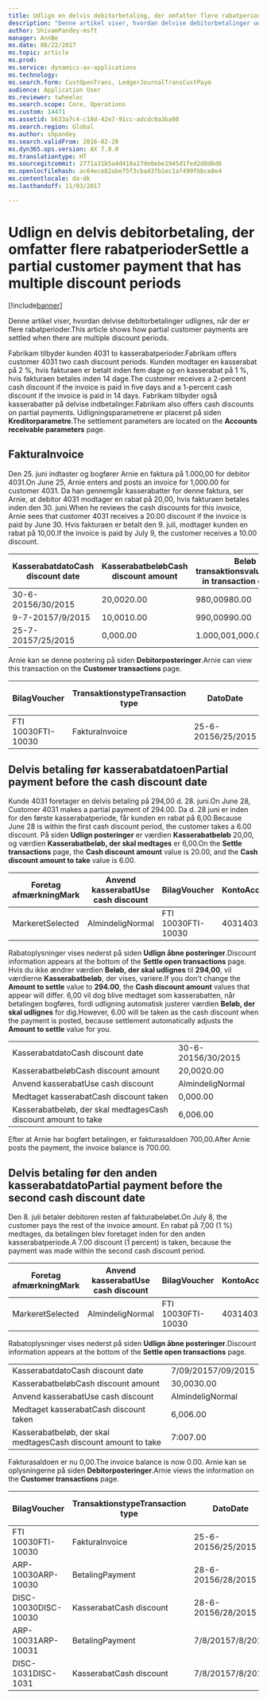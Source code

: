 ```yaml
---
title: Udlign en delvis debitorbetaling, der omfatter flere rabatperioder
description: "Denne artikel viser, hvordan delvise debitorbetalinger udlignes, når der er flere rabatperioder."
author: ShivamPandey-msft
manager: AnnBe
ms.date: 08/22/2017
ms.topic: article
ms.prod: 
ms.service: dynamics-ax-applications
ms.technology: 
ms.search.form: CustOpenTrans, LedgerJournalTransCustPaym
audience: Application User
ms.reviewer: twheeloc
ms.search.scope: Core, Operations
ms.custom: 14471
ms.assetid: b633a7c4-c18d-42e7-91cc-adcdc8a3ba98
ms.search.region: Global
ms.author: shpandey
ms.search.validFrom: 2016-02-28
ms.dyn365.ops.version: AX 7.0.0
ms.translationtype: HT
ms.sourcegitcommit: 2771a31b5a4d418a27de0ebe1945d1fed2d8d6d6
ms.openlocfilehash: ac64ece82abe75f3cba437b1ec1af499fbbce8e4
ms.contentlocale: da-dk
ms.lasthandoff: 11/03/2017

---
```


# <a name="settle-a-partial-customer-payment-that-has-multiple-discount-periods"></a><span data-ttu-id="00df9-103">Udlign en delvis debitorbetaling, der omfatter flere rabatperioder</span><span class="sxs-lookup"><span data-stu-id="00df9-103">Settle a partial customer payment that has multiple discount periods</span></span>

[!include[banner](../includes/banner.md)]


<span data-ttu-id="00df9-104">Denne artikel viser, hvordan delvise debitorbetalinger udlignes, når der er flere rabatperioder.</span><span class="sxs-lookup"><span data-stu-id="00df9-104">This article shows how partial customer payments are settled when there are multiple discount periods.</span></span>

<span data-ttu-id="00df9-105">Fabrikam tilbyder kunden 4031 to kasserabatperioder.</span><span class="sxs-lookup"><span data-stu-id="00df9-105">Fabrikam offers customer 4031 two cash discount periods.</span></span> <span data-ttu-id="00df9-106">Kunden modtager en kasserabat på 2 %, hvis fakturaen er betalt inden fem dage og en kasserabat på 1 %, hvis fakturaen betales inden 14 dage.</span><span class="sxs-lookup"><span data-stu-id="00df9-106">The customer receives a 2-percent cash discount if the invoice is paid in five days and a 1-percent cash discount if the invoice is paid in 14 days.</span></span> <span data-ttu-id="00df9-107">Fabrikam tilbyder også kasserabatter på delvise indbetalinger.</span><span class="sxs-lookup"><span data-stu-id="00df9-107">Fabrikam also offers cash discounts on partial payments.</span></span> <span data-ttu-id="00df9-108">Udligningsparametrene er placeret på siden **Kreditorparametre**.</span><span class="sxs-lookup"><span data-stu-id="00df9-108">The settlement parameters are located on the **Accounts receivable parameters** page.</span></span>

## <a name="invoice"></a><span data-ttu-id="00df9-109">Faktura</span><span class="sxs-lookup"><span data-stu-id="00df9-109">Invoice</span></span>
<span data-ttu-id="00df9-110">Den 25. juni indtaster og bogfører Arnie en faktura på 1.000,00 for debitor 4031.</span><span class="sxs-lookup"><span data-stu-id="00df9-110">On June 25, Arnie enters and posts an invoice for 1,000.00 for customer 4031.</span></span> <span data-ttu-id="00df9-111">Da han gennemgår kasserabatter for denne faktura, ser Arnie, at debitor 4031 modtager en rabat på 20,00, hvis fakturaen betales inden den 30. juni.</span><span class="sxs-lookup"><span data-stu-id="00df9-111">When he reviews the cash discounts for this invoice, Arnie sees that customer 4031 receives a 20.00 discount if the invoice is paid by June 30.</span></span> <span data-ttu-id="00df9-112">Hvis fakturaen er betalt den 9. juli, modtager kunden en rabat på 10,00.</span><span class="sxs-lookup"><span data-stu-id="00df9-112">If the invoice is paid by July 9, the customer receives a 10.00 discount.</span></span>

| <span data-ttu-id="00df9-113">Kasserabatdato</span><span class="sxs-lookup"><span data-stu-id="00df9-113">Cash discount date</span></span> | <span data-ttu-id="00df9-114">Kasserabatbeløb</span><span class="sxs-lookup"><span data-stu-id="00df9-114">Cash discount amount</span></span> | <span data-ttu-id="00df9-115">Beløb i transaktionsvaluta</span><span class="sxs-lookup"><span data-stu-id="00df9-115">Amount in transaction currency</span></span> |
|--------------------|----------------------|--------------------------------|
| <span data-ttu-id="00df9-116">30-6-2015</span><span class="sxs-lookup"><span data-stu-id="00df9-116">6/30/2015</span></span>          | <span data-ttu-id="00df9-117">20,00</span><span class="sxs-lookup"><span data-stu-id="00df9-117">20.00</span></span>                | <span data-ttu-id="00df9-118">980,00</span><span class="sxs-lookup"><span data-stu-id="00df9-118">980.00</span></span>                         |
| <span data-ttu-id="00df9-119">9-7-2015</span><span class="sxs-lookup"><span data-stu-id="00df9-119">7/9/2015</span></span>           | <span data-ttu-id="00df9-120">10,00</span><span class="sxs-lookup"><span data-stu-id="00df9-120">10.00</span></span>                | <span data-ttu-id="00df9-121">990,00</span><span class="sxs-lookup"><span data-stu-id="00df9-121">990.00</span></span>                         |
| <span data-ttu-id="00df9-122">25-7-2015</span><span class="sxs-lookup"><span data-stu-id="00df9-122">7/25/2015</span></span>          | <span data-ttu-id="00df9-123">0,00</span><span class="sxs-lookup"><span data-stu-id="00df9-123">0.00</span></span>                 | <span data-ttu-id="00df9-124">1.000,00</span><span class="sxs-lookup"><span data-stu-id="00df9-124">1,000.00</span></span>                       |

<span data-ttu-id="00df9-125">Arnie kan se denne postering på siden **Debitorposteringer**.</span><span class="sxs-lookup"><span data-stu-id="00df9-125">Arnie can view this transaction on the **Customer transactions** page.</span></span>

| <span data-ttu-id="00df9-126">Bilag</span><span class="sxs-lookup"><span data-stu-id="00df9-126">Voucher</span></span>   | <span data-ttu-id="00df9-127">Transaktionstype</span><span class="sxs-lookup"><span data-stu-id="00df9-127">Transaction type</span></span> | <span data-ttu-id="00df9-128">Dato</span><span class="sxs-lookup"><span data-stu-id="00df9-128">Date</span></span>      | <span data-ttu-id="00df9-129">Faktura</span><span class="sxs-lookup"><span data-stu-id="00df9-129">Invoice</span></span> | <span data-ttu-id="00df9-130">Beløb i transaktionsvalutadebet</span><span class="sxs-lookup"><span data-stu-id="00df9-130">Amount in transaction currency debit</span></span> | <span data-ttu-id="00df9-131">Beløb i transaktionsvalutakredit</span><span class="sxs-lookup"><span data-stu-id="00df9-131">Amount in transaction currency credit</span></span> | <span data-ttu-id="00df9-132">Saldo</span><span class="sxs-lookup"><span data-stu-id="00df9-132">Balance</span></span>  | <span data-ttu-id="00df9-133">Valuta</span><span class="sxs-lookup"><span data-stu-id="00df9-133">Currency</span></span> |
|-----------|------------------|-----------|---------|--------------------------------------|---------------------------------------|----------|----------|
| <span data-ttu-id="00df9-134">FTI 10030</span><span class="sxs-lookup"><span data-stu-id="00df9-134">FTI-10030</span></span> | <span data-ttu-id="00df9-135">Faktura</span><span class="sxs-lookup"><span data-stu-id="00df9-135">Invoice</span></span>          | <span data-ttu-id="00df9-136">25-6-2015</span><span class="sxs-lookup"><span data-stu-id="00df9-136">6/25/2015</span></span> | <span data-ttu-id="00df9-137">10030</span><span class="sxs-lookup"><span data-stu-id="00df9-137">10030</span></span>   | <span data-ttu-id="00df9-138">1.000,00</span><span class="sxs-lookup"><span data-stu-id="00df9-138">1,000.00</span></span>                             |                                       | <span data-ttu-id="00df9-139">1.000,00</span><span class="sxs-lookup"><span data-stu-id="00df9-139">1,000.00</span></span> | <span data-ttu-id="00df9-140">USD</span><span class="sxs-lookup"><span data-stu-id="00df9-140">USD</span></span>      |

## <a name="partial-payment-before-the-cash-discount-date"></a><span data-ttu-id="00df9-141">Delvis betaling før kasserabatdatoen</span><span class="sxs-lookup"><span data-stu-id="00df9-141">Partial payment before the cash discount date</span></span>
<span data-ttu-id="00df9-142">Kunde 4031 foretager en delvis betaling på 294,00 d. 28. juni.</span><span class="sxs-lookup"><span data-stu-id="00df9-142">On June 28, Customer 4031 makes a partial payment of 294.00.</span></span> <span data-ttu-id="00df9-143">Da d. 28 juni er inden for den første kasserabatperiode, får kunden en rabat på 6,00.</span><span class="sxs-lookup"><span data-stu-id="00df9-143">Because June 28 is within the first cash discount period, the customer takes a 6.00 discount.</span></span> <span data-ttu-id="00df9-144">På siden **Udlign posteringer** er værdien **Kasserabatbeløb** 20,00, og værdien **Kasserabatbeløb, der skal medtages** er 6,00.</span><span class="sxs-lookup"><span data-stu-id="00df9-144">On the **Settle transactions** page, the **Cash discount amount** value is 20.00, and the **Cash discount amount to take** value is 6.00.</span></span>

| <span data-ttu-id="00df9-145">Foretag afmærkning</span><span class="sxs-lookup"><span data-stu-id="00df9-145">Mark</span></span>     | <span data-ttu-id="00df9-146">Anvend kasserabat</span><span class="sxs-lookup"><span data-stu-id="00df9-146">Use cash discount</span></span> | <span data-ttu-id="00df9-147">Bilag</span><span class="sxs-lookup"><span data-stu-id="00df9-147">Voucher</span></span>   | <span data-ttu-id="00df9-148">Konto</span><span class="sxs-lookup"><span data-stu-id="00df9-148">Account</span></span> | <span data-ttu-id="00df9-149">Dato</span><span class="sxs-lookup"><span data-stu-id="00df9-149">Date</span></span>      | <span data-ttu-id="00df9-150">Forfaldsdato</span><span class="sxs-lookup"><span data-stu-id="00df9-150">Due date</span></span>  | <span data-ttu-id="00df9-151">Faktura</span><span class="sxs-lookup"><span data-stu-id="00df9-151">Invoice</span></span> | <span data-ttu-id="00df9-152">Beløb i transaktionsvaluta</span><span class="sxs-lookup"><span data-stu-id="00df9-152">Amount in transaction currency</span></span> | <span data-ttu-id="00df9-153">Valuta</span><span class="sxs-lookup"><span data-stu-id="00df9-153">Currency</span></span> | <span data-ttu-id="00df9-154">Beløb, der skal udlignes</span><span class="sxs-lookup"><span data-stu-id="00df9-154">Amount to settle</span></span> |
|----------|-------------------|-----------|---------|-----------|-----------|---------|--------------------------------|----------|------------------|
| <span data-ttu-id="00df9-155">Markeret</span><span class="sxs-lookup"><span data-stu-id="00df9-155">Selected</span></span> | <span data-ttu-id="00df9-156">Almindelig</span><span class="sxs-lookup"><span data-stu-id="00df9-156">Normal</span></span>            | <span data-ttu-id="00df9-157">FTI 10030</span><span class="sxs-lookup"><span data-stu-id="00df9-157">FTI-10030</span></span> | <span data-ttu-id="00df9-158">4031</span><span class="sxs-lookup"><span data-stu-id="00df9-158">4031</span></span>    | <span data-ttu-id="00df9-159">25-6-2015</span><span class="sxs-lookup"><span data-stu-id="00df9-159">6/25/2015</span></span> | <span data-ttu-id="00df9-160">25-7-2015</span><span class="sxs-lookup"><span data-stu-id="00df9-160">7/25/2015</span></span> | <span data-ttu-id="00df9-161">10030</span><span class="sxs-lookup"><span data-stu-id="00df9-161">10030</span></span>   | <span data-ttu-id="00df9-162">1.000,00</span><span class="sxs-lookup"><span data-stu-id="00df9-162">1,000.00</span></span>                       | <span data-ttu-id="00df9-163">USD</span><span class="sxs-lookup"><span data-stu-id="00df9-163">USD</span></span>      | <span data-ttu-id="00df9-164">294,00</span><span class="sxs-lookup"><span data-stu-id="00df9-164">294.00</span></span>           |

<span data-ttu-id="00df9-165">Rabatoplysninger vises nederst på siden **Udlign åbne posteringer**.</span><span class="sxs-lookup"><span data-stu-id="00df9-165">Discount information appears at the bottom of the **Settle open transactions** page.</span></span> <span data-ttu-id="00df9-166">Hvis du ikke ændrer værdien **Beløb, der skal udlignes** til **294,00**, vil værdierne **Kasserabatbeløb**, der vises, variere.</span><span class="sxs-lookup"><span data-stu-id="00df9-166">If you don't change the **Amount to settle** value to **294.00**, the **Cash discount amount** values that appear will differ.</span></span> <span data-ttu-id="00df9-167">6,00 vil dog blive medtaget som kasserabatten, når betalingen bogføres, fordi udligning automatisk justerer værdien **Beløb, der skal udlignes** for dig.</span><span class="sxs-lookup"><span data-stu-id="00df9-167">However, 6.00 will be taken as the cash discount when the payment is posted, because settlement automatically adjusts the **Amount to settle** value for you.</span></span>

|                              |           |
|------------------------------|-----------|
| <span data-ttu-id="00df9-168">Kasserabatdato</span><span class="sxs-lookup"><span data-stu-id="00df9-168">Cash discount date</span></span>           | <span data-ttu-id="00df9-169">30-6-2015</span><span class="sxs-lookup"><span data-stu-id="00df9-169">6/30/2015</span></span> |
| <span data-ttu-id="00df9-170">Kasserabatbeløb</span><span class="sxs-lookup"><span data-stu-id="00df9-170">Cash discount amount</span></span>         | <span data-ttu-id="00df9-171">20,00</span><span class="sxs-lookup"><span data-stu-id="00df9-171">20.00</span></span>     |
| <span data-ttu-id="00df9-172">Anvend kasserabat</span><span class="sxs-lookup"><span data-stu-id="00df9-172">Use cash discount</span></span>            | <span data-ttu-id="00df9-173">Almindelig</span><span class="sxs-lookup"><span data-stu-id="00df9-173">Normal</span></span>    |
| <span data-ttu-id="00df9-174">Medtaget kasserabat</span><span class="sxs-lookup"><span data-stu-id="00df9-174">Cash discount taken</span></span>          | <span data-ttu-id="00df9-175">0,00</span><span class="sxs-lookup"><span data-stu-id="00df9-175">0.00</span></span>      |
| <span data-ttu-id="00df9-176">Kasserabatbeløb, der skal medtages</span><span class="sxs-lookup"><span data-stu-id="00df9-176">Cash discount amount to take</span></span> | <span data-ttu-id="00df9-177">6,00</span><span class="sxs-lookup"><span data-stu-id="00df9-177">6.00</span></span>      |

<span data-ttu-id="00df9-178">Efter at Arnie har bogført betalingen, er fakturasaldoen 700,00.</span><span class="sxs-lookup"><span data-stu-id="00df9-178">After Arnie posts the payment, the invoice balance is 700.00.</span></span>

## <a name="partial-payment-before-the-second-cash-discount-date"></a><span data-ttu-id="00df9-179">Delvis betaling før den anden kasserabatdato</span><span class="sxs-lookup"><span data-stu-id="00df9-179">Partial payment before the second cash discount date</span></span>
<span data-ttu-id="00df9-180">Den 8. juli betaler debitoren resten af fakturabeløbet.</span><span class="sxs-lookup"><span data-stu-id="00df9-180">On July 8, the customer pays the rest of the invoice amount.</span></span> <span data-ttu-id="00df9-181">En rabat på 7,00 (1 %) medtages, da betalingen blev foretaget inden for den anden kasserabatperiode.</span><span class="sxs-lookup"><span data-stu-id="00df9-181">A 7.00 discount (1 percent) is taken, because the payment was made within the second cash discount period.</span></span>

| <span data-ttu-id="00df9-182">Foretag afmærkning</span><span class="sxs-lookup"><span data-stu-id="00df9-182">Mark</span></span>     | <span data-ttu-id="00df9-183">Anvend kasserabat</span><span class="sxs-lookup"><span data-stu-id="00df9-183">Use cash discount</span></span> | <span data-ttu-id="00df9-184">Bilag</span><span class="sxs-lookup"><span data-stu-id="00df9-184">Voucher</span></span>   | <span data-ttu-id="00df9-185">Konto</span><span class="sxs-lookup"><span data-stu-id="00df9-185">Account</span></span> | <span data-ttu-id="00df9-186">Dato</span><span class="sxs-lookup"><span data-stu-id="00df9-186">Date</span></span>      | <span data-ttu-id="00df9-187">Forfaldsdato</span><span class="sxs-lookup"><span data-stu-id="00df9-187">Due date</span></span>  | <span data-ttu-id="00df9-188">Faktura</span><span class="sxs-lookup"><span data-stu-id="00df9-188">Invoice</span></span> | <span data-ttu-id="00df9-189">Beløb i transaktionsvalutadebet</span><span class="sxs-lookup"><span data-stu-id="00df9-189">Amount in transaction currency debit</span></span> | <span data-ttu-id="00df9-190">Beløb i transaktionsvalutakredit</span><span class="sxs-lookup"><span data-stu-id="00df9-190">Amount in transaction currency credit</span></span> | <span data-ttu-id="00df9-191">Valuta</span><span class="sxs-lookup"><span data-stu-id="00df9-191">Currency</span></span> | <span data-ttu-id="00df9-192">Beløb, der skal udlignes</span><span class="sxs-lookup"><span data-stu-id="00df9-192">Amount to settle</span></span> |
|----------|-------------------|-----------|---------|-----------|-----------|---------|--------------------------------------|---------------------------------------|----------|------------------|
| <span data-ttu-id="00df9-193">Markeret</span><span class="sxs-lookup"><span data-stu-id="00df9-193">Selected</span></span> | <span data-ttu-id="00df9-194">Almindelig</span><span class="sxs-lookup"><span data-stu-id="00df9-194">Normal</span></span>            | <span data-ttu-id="00df9-195">FTI 10030</span><span class="sxs-lookup"><span data-stu-id="00df9-195">FTI-10030</span></span> | <span data-ttu-id="00df9-196">4031</span><span class="sxs-lookup"><span data-stu-id="00df9-196">4031</span></span>    | <span data-ttu-id="00df9-197">25-6-2015</span><span class="sxs-lookup"><span data-stu-id="00df9-197">6/25/2015</span></span> | <span data-ttu-id="00df9-198">25-7-2015</span><span class="sxs-lookup"><span data-stu-id="00df9-198">7/25/2015</span></span> | <span data-ttu-id="00df9-199">10030</span><span class="sxs-lookup"><span data-stu-id="00df9-199">10030</span></span>   | <span data-ttu-id="00df9-200">700,00</span><span class="sxs-lookup"><span data-stu-id="00df9-200">700.00</span></span>                               |                                       | <span data-ttu-id="00df9-201">USD</span><span class="sxs-lookup"><span data-stu-id="00df9-201">USD</span></span>      | <span data-ttu-id="00df9-202">693,00</span><span class="sxs-lookup"><span data-stu-id="00df9-202">693.00</span></span>           |

<span data-ttu-id="00df9-203">Rabatoplysninger vises nederst på siden **Udlign åbne posteringer**.</span><span class="sxs-lookup"><span data-stu-id="00df9-203">Discount information appears at the bottom of the **Settle open transactions** page.</span></span>

|                              |           |
|------------------------------|-----------|
| <span data-ttu-id="00df9-204">Kasserabatdato</span><span class="sxs-lookup"><span data-stu-id="00df9-204">Cash discount date</span></span>           | <span data-ttu-id="00df9-205">7/09/2015</span><span class="sxs-lookup"><span data-stu-id="00df9-205">7/09/2015</span></span> |
| <span data-ttu-id="00df9-206">Kasserabatbeløb</span><span class="sxs-lookup"><span data-stu-id="00df9-206">Cash discount amount</span></span>         | <span data-ttu-id="00df9-207">30,00</span><span class="sxs-lookup"><span data-stu-id="00df9-207">30.00</span></span>     |
| <span data-ttu-id="00df9-208">Anvend kasserabat</span><span class="sxs-lookup"><span data-stu-id="00df9-208">Use cash discount</span></span>            | <span data-ttu-id="00df9-209">Almindelig</span><span class="sxs-lookup"><span data-stu-id="00df9-209">Normal</span></span>    |
| <span data-ttu-id="00df9-210">Medtaget kasserabat</span><span class="sxs-lookup"><span data-stu-id="00df9-210">Cash discount taken</span></span>          | <span data-ttu-id="00df9-211">6,00</span><span class="sxs-lookup"><span data-stu-id="00df9-211">6.00</span></span>      |
| <span data-ttu-id="00df9-212">Kasserabatbeløb, der skal medtages</span><span class="sxs-lookup"><span data-stu-id="00df9-212">Cash discount amount to take</span></span> | <span data-ttu-id="00df9-213">7:00</span><span class="sxs-lookup"><span data-stu-id="00df9-213">7.00</span></span>      |

<span data-ttu-id="00df9-214">Fakturasaldoen er nu 0,00.</span><span class="sxs-lookup"><span data-stu-id="00df9-214">The invoice balance is now 0.00.</span></span> <span data-ttu-id="00df9-215">Arnie kan se oplysningerne på siden **Debitorposteringer**.</span><span class="sxs-lookup"><span data-stu-id="00df9-215">Arnie views the information on the **Customer transactions** page.</span></span>

| <span data-ttu-id="00df9-216">Bilag</span><span class="sxs-lookup"><span data-stu-id="00df9-216">Voucher</span></span>    | <span data-ttu-id="00df9-217">Transaktionstype</span><span class="sxs-lookup"><span data-stu-id="00df9-217">Transaction type</span></span> | <span data-ttu-id="00df9-218">Dato</span><span class="sxs-lookup"><span data-stu-id="00df9-218">Date</span></span>      | <span data-ttu-id="00df9-219">Faktura</span><span class="sxs-lookup"><span data-stu-id="00df9-219">Invoice</span></span> | <span data-ttu-id="00df9-220">Beløb i transaktionsvalutadebet</span><span class="sxs-lookup"><span data-stu-id="00df9-220">Amount in transaction currency debit</span></span> | <span data-ttu-id="00df9-221">Beløb i transaktionsvalutakredit</span><span class="sxs-lookup"><span data-stu-id="00df9-221">Amount in transaction currency credit</span></span> | <span data-ttu-id="00df9-222">Saldo</span><span class="sxs-lookup"><span data-stu-id="00df9-222">Balance</span></span> | <span data-ttu-id="00df9-223">Valuta</span><span class="sxs-lookup"><span data-stu-id="00df9-223">Currency</span></span> |
|------------|------------------|-----------|---------|--------------------------------------|---------------------------------------|---------|----------|
| <span data-ttu-id="00df9-224">FTI 10030</span><span class="sxs-lookup"><span data-stu-id="00df9-224">FTI-10030</span></span>  | <span data-ttu-id="00df9-225">Faktura</span><span class="sxs-lookup"><span data-stu-id="00df9-225">Invoice</span></span>          | <span data-ttu-id="00df9-226">25-6-2015</span><span class="sxs-lookup"><span data-stu-id="00df9-226">6/25/2015</span></span> | <span data-ttu-id="00df9-227">10030</span><span class="sxs-lookup"><span data-stu-id="00df9-227">10030</span></span>   | <span data-ttu-id="00df9-228">1.000,00</span><span class="sxs-lookup"><span data-stu-id="00df9-228">1,000.00</span></span>                             |                                       | <span data-ttu-id="00df9-229">0,00</span><span class="sxs-lookup"><span data-stu-id="00df9-229">0.00</span></span>    | <span data-ttu-id="00df9-230">USD</span><span class="sxs-lookup"><span data-stu-id="00df9-230">USD</span></span>      |
| <span data-ttu-id="00df9-231">ARP-10030</span><span class="sxs-lookup"><span data-stu-id="00df9-231">ARP-10030</span></span>  |  <span data-ttu-id="00df9-232">Betaling</span><span class="sxs-lookup"><span data-stu-id="00df9-232">Payment</span></span>         | <span data-ttu-id="00df9-233">28-6-2015</span><span class="sxs-lookup"><span data-stu-id="00df9-233">6/28/2015</span></span> |         |                                      | <span data-ttu-id="00df9-234">294,00</span><span class="sxs-lookup"><span data-stu-id="00df9-234">294.00</span></span>                                | <span data-ttu-id="00df9-235">0,00</span><span class="sxs-lookup"><span data-stu-id="00df9-235">0.00</span></span>    | <span data-ttu-id="00df9-236">USD</span><span class="sxs-lookup"><span data-stu-id="00df9-236">USD</span></span>      |
| <span data-ttu-id="00df9-237">DISC-10030</span><span class="sxs-lookup"><span data-stu-id="00df9-237">DISC-10030</span></span> |  <span data-ttu-id="00df9-238">Kasserabat</span><span class="sxs-lookup"><span data-stu-id="00df9-238">Cash discount</span></span>   | <span data-ttu-id="00df9-239">28-6-2015</span><span class="sxs-lookup"><span data-stu-id="00df9-239">6/28/2015</span></span> |         |                                      | <span data-ttu-id="00df9-240">6,00</span><span class="sxs-lookup"><span data-stu-id="00df9-240">6.00</span></span>                                  | <span data-ttu-id="00df9-241">0,00</span><span class="sxs-lookup"><span data-stu-id="00df9-241">0.00</span></span>    | <span data-ttu-id="00df9-242">USD</span><span class="sxs-lookup"><span data-stu-id="00df9-242">USD</span></span>      |
| <span data-ttu-id="00df9-243">ARP-10031</span><span class="sxs-lookup"><span data-stu-id="00df9-243">ARP-10031</span></span>  |  <span data-ttu-id="00df9-244">Betaling</span><span class="sxs-lookup"><span data-stu-id="00df9-244">Payment</span></span>         | <span data-ttu-id="00df9-245">7/8/2015</span><span class="sxs-lookup"><span data-stu-id="00df9-245">7/8/2015</span></span>  |         |                                      | <span data-ttu-id="00df9-246">693,00</span><span class="sxs-lookup"><span data-stu-id="00df9-246">693.00</span></span>                                | <span data-ttu-id="00df9-247">0,00</span><span class="sxs-lookup"><span data-stu-id="00df9-247">0.00</span></span>    | <span data-ttu-id="00df9-248">USD</span><span class="sxs-lookup"><span data-stu-id="00df9-248">USD</span></span>      |
| <span data-ttu-id="00df9-249">DISC-1031</span><span class="sxs-lookup"><span data-stu-id="00df9-249">DISC-1031</span></span>  |  <span data-ttu-id="00df9-250">Kasserabat</span><span class="sxs-lookup"><span data-stu-id="00df9-250">Cash discount</span></span>   | <span data-ttu-id="00df9-251">7/8/2015</span><span class="sxs-lookup"><span data-stu-id="00df9-251">7/8/2015</span></span>  |         |                                      | <span data-ttu-id="00df9-252">7:00</span><span class="sxs-lookup"><span data-stu-id="00df9-252">7.00</span></span>                                  | <span data-ttu-id="00df9-253">0,00</span><span class="sxs-lookup"><span data-stu-id="00df9-253">0.00</span></span>    | <span data-ttu-id="00df9-254">USD</span><span class="sxs-lookup"><span data-stu-id="00df9-254">USD</span></span>      |






